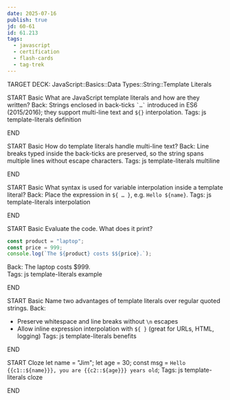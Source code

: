 ```yaml
---
date: 2025-07-16
publish: true
jd: 60-61
id: 61.213
tags:
  - javascript
  - certification
  - flash-cards
  - tag-trek
---
```


TARGET DECK: JavaScript::Basics::Data Types::String::Template Literals

START
Basic
What are JavaScript template literals and how are they written?
Back: Strings enclosed in back-ticks `` `…` `` introduced in ES6 (2015/2016); they support multi-line text and `${}` interpolation.
Tags: js template-literals definition
<!--ID: 1752714724073-->
END

START
Basic
How do template literals handle multi-line text?
Back: Line breaks typed inside the back-ticks are preserved, so the string spans multiple lines without escape characters.
Tags: js template-literals multiline
<!--ID: 1752714724074-->
END

START
Basic
What syntax is used for variable interpolation inside a template literal?
Back: Place the expression in `${ … }`, e.g. `Hello ${name}`.
Tags: js template-literals interpolation
<!--ID: 1752714724075-->
END

START
Basic
Evaluate the code. What does it print?
```javascript
const product = "laptop";
const price = 999;
console.log(`The ${product} costs $${price}.`);
```
Back: The laptop costs $999.  
Tags: js template-literals example  
<!--ID: 1752714724077-->
END

START
Basic
Name two advantages of template literals over regular quoted strings.
Back:
- Preserve whitespace and line breaks without `\n` escapes  
- Allow inline expression interpolation with `${ }` (great for URLs, HTML, logging)
Tags: js template-literals benefits
<!--ID: 1752714823368-->
END

START
Cloze
let name = "Jim";
let age  = 30;
const msg = `Hello {{c1::${name}}}, you are {{c2::${age}}} years old`;
Tags: js template-literals cloze
<!--ID: 1752714823370-->
END
